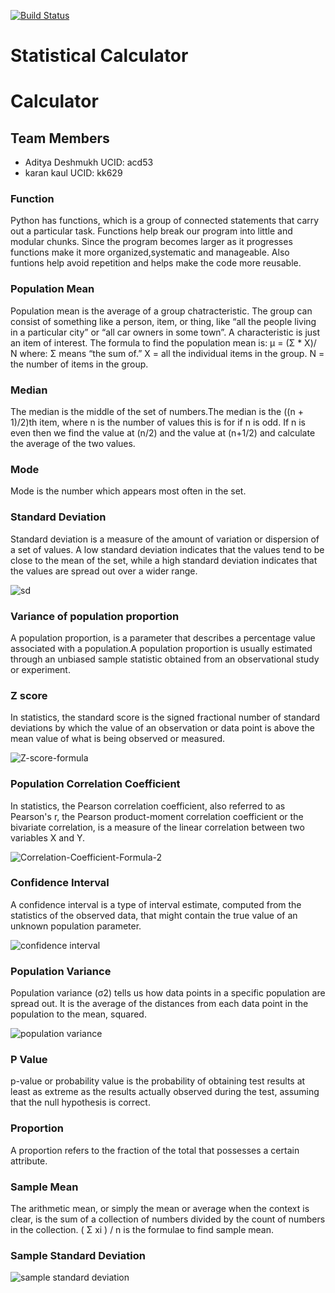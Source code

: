 [![Build Status](https://travis-ci.org/adityacd/StatisticalCalculator.svg?branch=master)](https://travis-ci.org/adityacd/StatisticalCalculator)

# Statistical Calculator

# Calculator

## Team Members
* Aditya Deshmukh UCID: acd53
* karan kaul UCID: kk629

### Function
Python has functions, which is a group of connected statements that carry out a particular task. Functions help break our program into little and modular chunks. Since the program becomes  larger as it progresses functions make it more organized,systematic and manageable. Also funtions help avoid repetition and helps make the code more reusable. 

### Population Mean
Population mean is the average of a group chatracteristic. The group can consist of something like  a person, item, or thing, like “all the people living in a particular city” or “all car owners in some town”. A characteristic is just an item of interest. 
The formula to find the population mean is:
μ = (Σ * X)/ N
where:
Σ means “the sum of.”
X = all the individual items in the group.
N = the number of items in the group.

### Median 
The median is the middle of the set of numbers.The median is the ((n + 1)/2)th item, where n is the number of values this is for if n is odd. If n is even then we find the value at (n/2) and the value at (n+1/2) and calculate the average of the two values.

### Mode
Mode is the number which appears most often in the set.

### Standard Deviation
Standard deviation is a measure of the amount of variation or dispersion of a set of values. A low standard deviation indicates that the values tend to be close to the mean of the set, while a high standard deviation indicates that the values are spread out over a wider range.

![sd](https://user-images.githubusercontent.com/55159276/68551427-e7818380-03da-11ea-80ab-031200f831a7.png)

### Variance of population proportion
A population proportion, is a parameter that describes a percentage value associated with a population.A population proportion is usually estimated through an unbiased sample statistic obtained from an observational study or experiment. 

### Z score
In statistics, the standard score is the signed fractional number of standard deviations by which the value of an observation or data point is above the mean value of what is being observed or measured. 


![Z-score-formula](https://user-images.githubusercontent.com/55159276/68551552-0fbdb200-03dc-11ea-99c4-ecef67fe1b4f.jpg)

### Population Correlation Coefficient
In statistics, the Pearson correlation coefficient, also referred to as Pearson's r, the Pearson product-moment correlation coefficient or the bivariate correlation, is a measure of the linear correlation between two variables X and Y. 

![Correlation-Coefficient-Formula-2](https://user-images.githubusercontent.com/55159276/68551576-5ad7c500-03dc-11ea-9017-da4be046eab1.jpg)

### Confidence Interval
A confidence interval is a type of interval estimate, computed from the statistics of the observed data, that might contain the true value of an unknown population parameter.


![confidence interval](https://user-images.githubusercontent.com/55159276/68551609-b6a24e00-03dc-11ea-86d7-9ce604501f7b.png)

### Population Variance
Population variance (σ2) tells us how data points in a specific population are spread out. It is the average of the distances from each data point in the population to the mean, squared.

![population variance](https://user-images.githubusercontent.com/55159276/68551629-f701cc00-03dc-11ea-82b8-cf9891d5334e.png)

### P Value
p-value or probability value is the probability of obtaining test results at least as extreme as the results actually observed during the test, assuming that the null hypothesis is correct.

### Proportion
A proportion refers to the fraction of the total that possesses a certain attribute.

### Sample Mean
 The arithmetic mean, or simply the mean or average when the context is clear, is the sum of a collection of numbers divided by the count of numbers in the collection.
 ( Σ xi ) / n is the formulae to find sample mean.
 
 ### Sample Standard Deviation

![sample standard deviation](https://user-images.githubusercontent.com/55159276/68551746-2533db80-03de-11ea-8200-fe98b13026e7.jpg)

